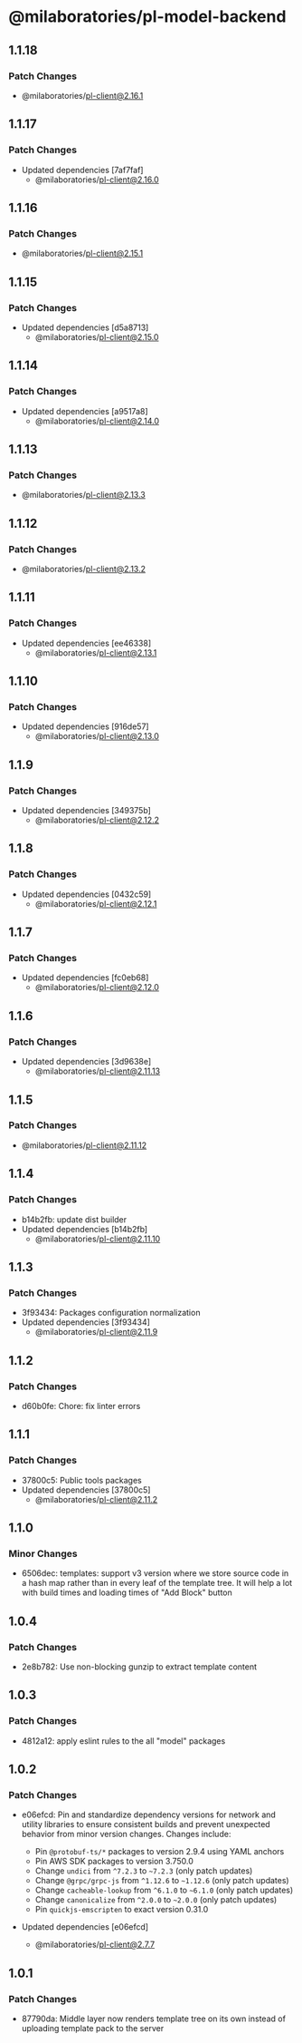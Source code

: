 # @milaboratories/pl-model-backend

## 1.1.18

### Patch Changes

- @milaboratories/pl-client@2.16.1

## 1.1.17

### Patch Changes

- Updated dependencies [7af7faf]
  - @milaboratories/pl-client@2.16.0

## 1.1.16

### Patch Changes

- @milaboratories/pl-client@2.15.1

## 1.1.15

### Patch Changes

- Updated dependencies [d5a8713]
  - @milaboratories/pl-client@2.15.0

## 1.1.14

### Patch Changes

- Updated dependencies [a9517a8]
  - @milaboratories/pl-client@2.14.0

## 1.1.13

### Patch Changes

- @milaboratories/pl-client@2.13.3

## 1.1.12

### Patch Changes

- @milaboratories/pl-client@2.13.2

## 1.1.11

### Patch Changes

- Updated dependencies [ee46338]
  - @milaboratories/pl-client@2.13.1

## 1.1.10

### Patch Changes

- Updated dependencies [916de57]
  - @milaboratories/pl-client@2.13.0

## 1.1.9

### Patch Changes

- Updated dependencies [349375b]
  - @milaboratories/pl-client@2.12.2

## 1.1.8

### Patch Changes

- Updated dependencies [0432c59]
  - @milaboratories/pl-client@2.12.1

## 1.1.7

### Patch Changes

- Updated dependencies [fc0eb68]
  - @milaboratories/pl-client@2.12.0

## 1.1.6

### Patch Changes

- Updated dependencies [3d9638e]
  - @milaboratories/pl-client@2.11.13

## 1.1.5

### Patch Changes

- @milaboratories/pl-client@2.11.12

## 1.1.4

### Patch Changes

- b14b2fb: update dist builder
- Updated dependencies [b14b2fb]
  - @milaboratories/pl-client@2.11.10

## 1.1.3

### Patch Changes

- 3f93434: Packages configuration normalization
- Updated dependencies [3f93434]
  - @milaboratories/pl-client@2.11.9

## 1.1.2

### Patch Changes

- d60b0fe: Chore: fix linter errors

## 1.1.1

### Patch Changes

- 37800c5: Public tools packages
- Updated dependencies [37800c5]
  - @milaboratories/pl-client@2.11.2

## 1.1.0

### Minor Changes

- 6506dec: templates: support v3 version where we store source code in a hash map rather than in every leaf of the template tree. It will help a lot with build times and loading times of "Add Block" button

## 1.0.4

### Patch Changes

- 2e8b782: Use non-blocking gunzip to extract template content

## 1.0.3

### Patch Changes

- 4812a12: apply eslint rules to the all "model" packages

## 1.0.2

### Patch Changes

- e06efcd: Pin and standardize dependency versions for network and utility libraries to ensure consistent builds and prevent unexpected behavior from minor version changes. Changes include:

  - Pin `@protobuf-ts/*` packages to version 2.9.4 using YAML anchors
  - Pin AWS SDK packages to version 3.750.0
  - Change `undici` from `^7.2.3` to `~7.2.3` (only patch updates)
  - Change `@grpc/grpc-js` from `^1.12.6` to `~1.12.6` (only patch updates)
  - Change `cacheable-lookup` from `^6.1.0` to `~6.1.0` (only patch updates)
  - Change `canonicalize` from `^2.0.0` to `~2.0.0` (only patch updates)
  - Pin `quickjs-emscripten` to exact version 0.31.0

- Updated dependencies [e06efcd]
  - @milaboratories/pl-client@2.7.7

## 1.0.1

### Patch Changes

- 87790da: Middle layer now renders template tree on its own instead of uploading template pack to the server
